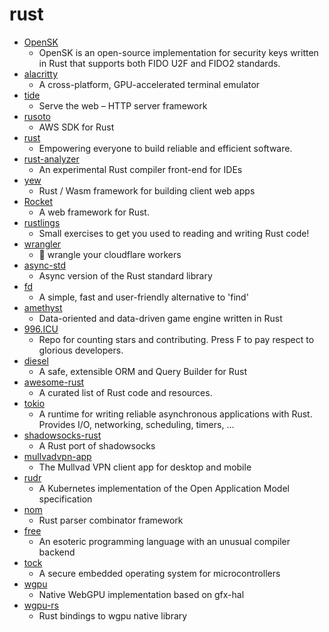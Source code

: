 # rust
- [OpenSK](https://github.com/google/OpenSK)
  - OpenSK is an open-source implementation for security keys written in Rust that supports both FIDO U2F and FIDO2 standards.
- [alacritty](https://github.com/alacritty/alacritty)
  - A cross-platform, GPU-accelerated terminal emulator
- [tide](https://github.com/http-rs/tide)
  - Serve the web – HTTP server framework
- [rusoto](https://github.com/rusoto/rusoto)
  - AWS SDK for Rust
- [rust](https://github.com/rust-lang/rust)
  - Empowering everyone to build reliable and efficient software.
- [rust-analyzer](https://github.com/rust-analyzer/rust-analyzer)
  - An experimental Rust compiler front-end for IDEs
- [yew](https://github.com/yewstack/yew)
  - Rust / Wasm framework for building client web apps
- [Rocket](https://github.com/SergioBenitez/Rocket)
  - A web framework for Rust.
- [rustlings](https://github.com/rust-lang/rustlings)
  - Small exercises to get you used to reading and writing Rust code!
- [wrangler](https://github.com/cloudflare/wrangler)
  - 🤠 wrangle your cloudflare workers
- [async-std](https://github.com/async-rs/async-std)
  - Async version of the Rust standard library
- [fd](https://github.com/sharkdp/fd)
  - A simple, fast and user-friendly alternative to 'find'
- [amethyst](https://github.com/amethyst/amethyst)
  - Data-oriented and data-driven game engine written in Rust
- [996.ICU](https://github.com/996icu/996.ICU)
  - Repo for counting stars and contributing. Press F to pay respect to glorious developers.
- [diesel](https://github.com/diesel-rs/diesel)
  - A safe, extensible ORM and Query Builder for Rust
- [awesome-rust](https://github.com/rust-unofficial/awesome-rust)
  - A curated list of Rust code and resources.
- [tokio](https://github.com/tokio-rs/tokio)
  - A runtime for writing reliable asynchronous applications with Rust. Provides I/O, networking, scheduling, timers, ...
- [shadowsocks-rust](https://github.com/shadowsocks/shadowsocks-rust)
  - A Rust port of shadowsocks
- [mullvadvpn-app](https://github.com/mullvad/mullvadvpn-app)
  - The Mullvad VPN client app for desktop and mobile
- [rudr](https://github.com/oam-dev/rudr)
  - A Kubernetes implementation of the Open Application Model specification
- [nom](https://github.com/Geal/nom)
  - Rust parser combinator framework
- [free](https://github.com/adam-mcdaniel/free)
  - An esoteric programming language with an unusual compiler backend
- [tock](https://github.com/tock/tock)
  - A secure embedded operating system for microcontrollers
- [wgpu](https://github.com/gfx-rs/wgpu)
  - Native WebGPU implementation based on gfx-hal
- [wgpu-rs](https://github.com/gfx-rs/wgpu-rs)
  - Rust bindings to wgpu native library
